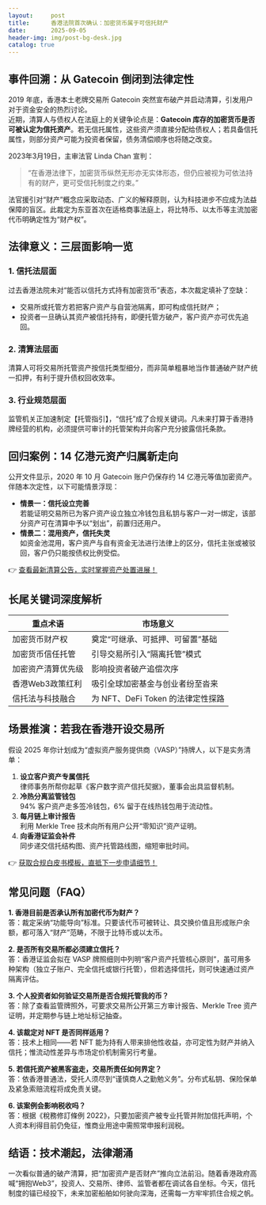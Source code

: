 ```yaml
---
layout:     post
title:      香港法院首次确认：加密货币属于可信托财产
date:       2025-09-05
header-img: img/post-bg-desk.jpg
catalog: true
---
```


## 事件回溯：从 Gatecoin 倒闭到法律定性

2019 年底，香港本土老牌交易所 Gatecoin 突然宣布破产并启动清算，引发用户对于资金安全的热烈讨论。  
近期，清算人与债权人在法庭上的关键争论点是：**Gatecoin 库存的加密货币是否可被认定为信托资产**。若无信托属性，这些资产须直接分配给债权人；若具备信托属性，则部分资产可能为投资者保留，债务清偿顺序也将随之改变。  

2023年3月19日，主审法官 Linda Chan 宣判：  
> “在香港法律下，加密货币纵然无形亦无实体形态，但仍应被视为可依法持有的财产，更可受信托制度之约束。”  

法官援引对“财产”概念应采取动态、广义的解释原则，认为科技进步不应成为法益保障的盲区。此裁定为东亚首次在适格商事法庭上，将比特币、以太币等主流加密代币明确定性为“财产权”。

## 法律意义：三层面影响一览

### 1. 信托法层面
过去香港法院未对“能否以信托方式持有加密货币”表态，本次裁定填补了空缺：  
- 交易所或托管方若把客户资产与自营池隔离，即可构成信托财产；  
- 投资者一旦确认其资产被信托持有，即便托管方破产，客户资产亦可优先追回。

### 2. 清算法层面
清算人可将交易所托管资产按信托类型细分，而非简单粗暴地当作普通破产财产统一扣押，有利于提升债权回收效率。

### 3. 行业规范层面
监管机关正加速制定【托管指引】，“信托”成了合规关键词。凡未来打算于香港持牌经营的机构，必须提供可审计的托管架构并向客户充分披露信托条款。

## 回归案例：14 亿港元资产归属新走向

公开文件显示，2020 年 10 月 Gatecoin 账户仍保存约 14 亿港元等值加密资产。伴随本次定性，以下可能情景浮现：

- **情景一：信托设立完善**  
  若能证明交易所已为客户资产设立独立冷钱包且私钥与客户一对一绑定，该部分资产可在清算中予以“划出”，前置归还用户。  
- **情景二：混用资产，信托失灵**  
  如资金池混用，客户资产与自有资金无法进行法律上的区分，信托主张或被驳回，客户仍只能按债权比例受偿。  

👉 [查看最新清算公告，实时掌握资产处置进展！](https://okxdog.com/)

## 长尾关键词深度解析

| 重点术语           | 市场意义                             |
|--------------------|--------------------------------------|
| 加密货币财产权     | 奠定“可继承、可抵押、可留置”基础     |
| 加密货币信任托管   | 引导交易所引入“隔离托管”模式         |
| 加密资产清算优先级 | 影响投资者破产追偿次序               |
| 香港Web3政策红利   | 吸引全球加密基金与创业者纷至沓来     |
| 信托法与科技融合   | 为 NFT、DeFi Token 的法律定性探路    |

## 场景推演：若我在香港开设交易所

假设 2025 年你计划成为“虚拟资产服务提供商（VASP）”持牌人，以下是实务清单：

1. **设立客户资产专属信托**  
   律师事务所帮你起草《客户数字资产信托契据》，董事会出具监督机制。
2. **冷热分离监管钱包**  
   94% 客户资产走多签冷钱包，6% 留于在线热钱包用于流动性。
3. **每月链上审计报告**  
   利用 Merkle Tree 技术向所有用户公开“零知识”资产证明。
4. **向香港证监会补件**  
   同步递交信托结构图、资产托管路线图，缩短审批时间。

👉 [获取合规白皮书模板，直抵下一步申请细节！](https://okxdog.com/)

## 常见问题（FAQ）

**1. 香港目前是否承认所有加密代币为财产？**  
答：裁定采纳“功能导向”标准。只要该代币可被转让、具交换价值且形成账户余额，都可落入“财产”范畴，不限于比特币或以太币。

**2. 是否所有交易所都必须建立信托？**  
答：香港证监会拟在 VASP 牌照细则中列明“客户资产托管核心原则”，虽可用多种架构（独立子账户、完全信托或银行托管），但若选择信托，则可快速通过资产隔离评估。

**3. 个人投资者如何验证交易所是否合规托管我的币？**  
答：除了查看监管牌照外，可要求交易所公开第三方审计报告、Merkle Tree 资产证明，并定期参与链上地址标记抽查。

**4. 该裁定对 NFT 是否同样适用？**  
答：技术上相同——若 NFT 能为持有人带来排他性收益，亦可定性为财产并纳入信托；惟流动性差异与市场定价机制需另行考量。

**5. 若信托资产被黑客盗走，交易所责任如何界定？**  
答：依香港普通法，受托人须尽到“谨慎商人之勤勉义务”。分布式私钥、保险保单及紧急索赔流程将成免责关键。

**6. 该案例会影响税收吗？**  
答：根据《稅務修訂條例 2022》，只要加密资产被专业托管并附加信托声明，个人资本利得目前仍免征，惟商业用途中需照常申报利润税。

## 结语：技术潮起，法律潮涌

一次看似普通的破产清算，把“加密资产是否财产”推向立法前沿。随着香港政府高喊“拥抱Web3”，投资人、交易所、律师、监管者都在调试各自坐标。今天，信托制度的锚已经投下，未来加密船舶如何驶向深海，还需每一方牢牢抓住合规之帆。